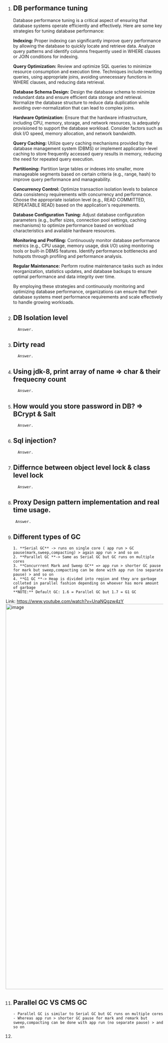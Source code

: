1. DB performance tuning
   -
   Database performance tuning is a critical aspect of ensuring that database systems operate efficiently and effectively. Here are some key strategies for tuning database performance:

   **Indexing:** Proper indexing can significantly improve query performance by allowing the database to quickly locate and retrieve data. Analyze query patterns and identify columns frequently used in WHERE clauses or JOIN conditions for indexing.
         
   **Query Optimization:** Review and optimize SQL queries to minimize resource consumption and execution time. Techniques include rewriting queries, using appropriate joins, avoiding unnecessary functions in WHERE clauses, and reducing data retrieval.
         
   **Database Schema Design:** Design the database schema to minimize redundant data and ensure efficient data storage and retrieval. Normalize the database structure to reduce data duplication while avoiding over-normalization that can lead to complex joins.
         
   **Hardware Optimization:** Ensure that the hardware infrastructure, including CPU, memory, storage, and network resources, is adequately provisioned to support the database workload. Consider factors such as disk I/O speed, memory allocation, and network bandwidth.
         
   **Query Caching:** Utilize query caching mechanisms provided by the database management system (DBMS) or implement application-level caching to store frequently accessed query results in memory, reducing the need for repeated query execution.
         
   **Partitioning:** Partition large tables or indexes into smaller, more manageable segments based on certain criteria (e.g., range, hash) to improve query performance and manageability.
         
   **Concurrency Control:** Optimize transaction isolation levels to balance data consistency requirements with concurrency and performance. Choose the appropriate isolation level (e.g., READ COMMITTED, REPEATABLE READ) based on the application's requirements.
         
   **Database Configuration Tuning:** Adjust database configuration parameters (e.g., buffer sizes, connection pool settings, caching mechanisms) to optimize performance based on workload characteristics and available hardware resources.
         
   **Monitoring and Profiling:** Continuously monitor database performance metrics (e.g., CPU usage, memory usage, disk I/O) using monitoring tools or built-in DBMS features. Identify performance bottlenecks and hotspots through profiling and performance analysis.
         
   **Regular Maintenance:** Perform routine maintenance tasks such as index reorganization, statistics updates, and database backups to ensure optimal performance and data integrity over time.
         
   By employing these strategies and continuously monitoring and optimizing database performance, organizations can ensure that their database systems meet performance requirements and scale effectively to handle growing workloads.
   
3. DB Isolation level
   -
         Answer.
   
5. Dirty read
   -
         Answer.

6. Using jdk-8, print array of name => char & their frequecny count
   -
         Answer.
   
7. How would you store password in DB? => BCrypt & Salt
   -
         Answer.

8. Sql injection?
   -
         Answer.

9. Differnce between object level lock & class level lock
   -
         Answer.
   
10. Proxy Design pattern implementation and real time usage.
    -
         Answer.
   
11. Different types of GC
    -
        1. **Serial GC** -> runs on single core ( app run > GC pause(mark,sweep,compacting) > again app run > and so on 
        2. **Parallel GC **-> Same as Serial GC but GC runs on multiple cores 
        3. **Concurrrent Mark and Sweep GC** => app run > shorter GC pause for mark but sweep,compacting can be done with app run (no separate pause) > and so on 
        4. **G1 GC **-> Heap is divided into region and they are garbage colleted in parallel fashion depending on whoever has more amount of garbage
        **NOTE:** Default GC: 1.6 = Parallel GC but 1.7 = G1 GC
 Link: https://www.youtube.com/watch?v=UnaNQgzw4zY
<img width="1233" alt="image" src="https://github.com/abhijitxroy/last-min-prep/assets/161963891/e724436f-e70e-4498-83e1-db6f0c0e9195">

11. Parallel GC VS CMS GC
    -
        - Parallel GC is similar to Serial GC but GC runs on multiple cores
        - Whereas app run > shorter GC pause for mark and remark but sweep,compacting can be done with app run (no separate pause) > and so on 
12. 
